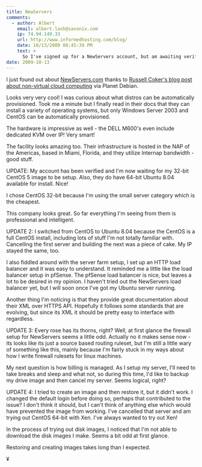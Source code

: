 ```yaml
---
title: NewServers
comments:
  - author: Albert
    email: albert.lash@savonix.com
    ip: 74.94.149.33
    url: http://www.informedhosting.com/blog/
    date: 10/13/2009 08:45:39 PM
    text: >
      So I've signed up for a NewServers account, but am awaiting verification.<br/><br/>Looks like a very interesting opportunity.
date: 2009-10-13
---
```

I just found out about <a href="http://www.newservers.com/" rel="nofollow">NewServers.com</a> thanks to [Russell Coker's blog post about non-virtual cloud computing](http://etbe.coker.com.au/2009/10/13/new-servers-non-virtual-cloud/) via Planet Debian.

Looks very very cool! I was curious about what distros can be automatically provisioned. Took me a minute but I finally read in their docs that they can install a variety of operating systems, but only Windows Server 2003 and CentOS can be automatically provisioned.

The hardware is impressive as well - the DELL M600's even include dedicated KVM over IP! Very smart!

The facility looks amazing too. Their infrastructure is hosted in the NAP of the Americas, based in Miami, Florida, and they utilize Internap bandwidth  - good stuff.

UPDATE: My account has been verified and I'm now waiting for my 32-bit CentOS 5 image to be setup. Also, they do have 64-bit Ubuntu 8.04 available for install. Nice!

I chose CentOS 32-bit because I'm using the small server category which is the cheapest.

This company looks great. So far everything I'm seeing from them is professional and intelligent.

UPDATE 2: I switched from CentOS to Ubuntu 8.04 because the CentOS is a full CentOS install, including lots of stuff I'm not totally familiar with. Cancelling the first server and building the next was a piece of cake. My IP stayed the same, too.

I also fiddled around with the server farm setup, I set up an HTTP load balancer and it was easy to understand. It reminded me a little like the load balancer setup in pfSense. The pfSense load balancer is nice, but leaves a lot to be desired in my opinion. I haven't tried out the NewServers load balancer yet, but I will soon once I've got my Ubuntu server running.

Another thing I'm noticing is that they provide great documentation about their XML over HTTPS API. Hopefully it follows some standards that are evolving, but since its XML it should be pretty easy to interface with regardless.

UPDATE 3: Every rose has its thorns, right? Well, at first glance the firewall setup for NewServers seems a little odd. Actually no it makes sense now - its looks like its just a source based routing ruleset, but I'm still a little wary of something like this, mainly because I'm fairly stuck in my ways about how I write firewall rulesets for linux machines.

My next question is how billing is managed. As I setup my server, I'll need to take breaks and sleep and what not, so during this time, I'd like to backup my drive image and then cancel my server. Seems logical, right?

UPDATE 4: I tried to create an image and then restore it, but it didn't work. I changed the default login before doing so, perhaps that contributed to the issue? I don't think it should, but I can't think of anything else which would have prevented the image from working. I've cancelled that server and am trying out CentOS 64-bit with Xen. I've always wanted to try out Xen!

In the process of trying out disk images, I noticed that I'm not able to download the disk images I make. Seems a bit odd at first glance.

Restoring and creating images takes long than I expected.

¥

